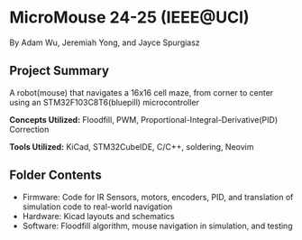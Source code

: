 # MicroMouse 24-25 (IEEE@UCI)
By Adam Wu, Jeremiah Yong, and Jayce Spurgiasz
## Project Summary
A robot(mouse) that navigates a 16x16 cell maze, from corner to center using an STM32F103C8T6(bluepill) microcontroller

**Concepts Utilized:** Floodfill, PWM, Proportional-Integral-Derivative(PID) Correction

**Tools Utilized:** KiCad, STM32CubeIDE, C/C++, soldering, Neovim
## Folder Contents
- Firmware: Code for IR Sensors, motors, encoders, PID, and translation of simulation code to real-world navigation
- Hardware: Kicad layouts and schematics
- Software: Floodfill algorithm, mouse navigation in simulation, and testing
